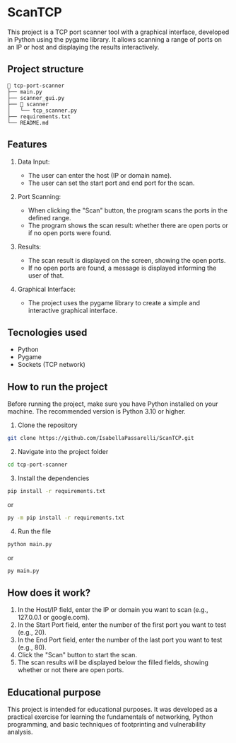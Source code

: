 # ScanTCP
This project is a TCP port scanner tool with a graphical interface, developed in Python using the pygame library. It allows scanning a range of ports on an IP or host and displaying the results interactively.

## Project structure
```
📁 tcp-port-scanner
├── main.py
├── scanner_gui.py
├── 📁 scanner
│   └── tcp_scanner.py
├── requirements.txt
└── README.md
```

## Features
1. Data Input:
    - The user can enter the host (IP or domain name).
    - The user can set the start port and end port for the scan.

2. Port Scanning:
    - When clicking the "Scan" button, the program scans the ports in the defined range.
    - The program shows the scan result: whether there are open ports or if no open ports were found.

3. Results:
    - The scan result is displayed on the screen, showing the open ports.
    - If no open ports are found, a message is displayed informing the user of that.

4. Graphical Interface:
    - The project uses the pygame library to create a simple and interactive graphical interface.

## Tecnologies used
- Python
- Pygame
- Sockets (TCP network)

## How to run the project

Before running the project, make sure you have Python installed on your machine. The recommended version is Python 3.10 or higher.

1. Clone the repository
```bash
git clone https://github.com/IsabellaPassarelli/ScanTCP.git
```
2. Navigate into the project folder
```bash
cd tcp-port-scanner
```
3. Install the dependencies
```bash
pip install -r requirements.txt
```
or
```bash
py -m pip install -r requirements.txt
```
4. Run the file 
```bash
python main.py
```
or
```bash
py main.py
```

## How does it work?
1. In the Host/IP field, enter the IP or domain you want to scan (e.g., 127.0.0.1 or google.com).
2. In the Start Port field, enter the number of the first port you want to test (e.g., 20).
3. In the End Port field, enter the number of the last port you want to test (e.g., 80).
4. Click the "Scan" button to start the scan.
5. The scan results will be displayed below the filled fields, showing whether or not there are open ports.

## Educational purpose
This project is intended for educational purposes. It was developed as a practical exercise for learning the fundamentals of networking, Python programming, and basic techniques of footprinting and vulnerability analysis.
